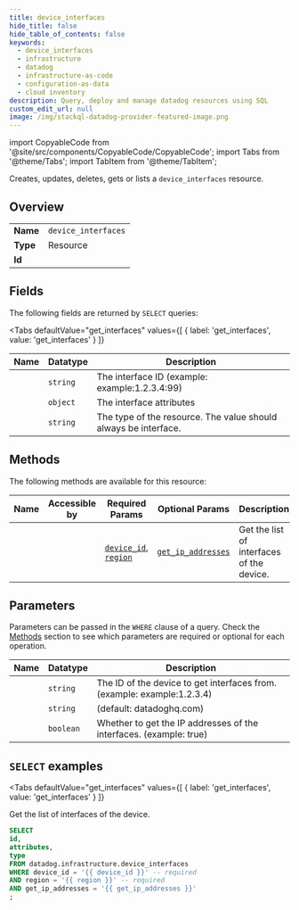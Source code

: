 ```yaml
--- 
title: device_interfaces
hide_title: false
hide_table_of_contents: false
keywords:
  - device_interfaces
  - infrastructure
  - datadog
  - infrastructure-as-code
  - configuration-as-data
  - cloud inventory
description: Query, deploy and manage datadog resources using SQL
custom_edit_url: null
image: /img/stackql-datadog-provider-featured-image.png
---
```


import CopyableCode from '@site/src/components/CopyableCode/CopyableCode';
import Tabs from '@theme/Tabs';
import TabItem from '@theme/TabItem';

Creates, updates, deletes, gets or lists a <code>device_interfaces</code> resource.

## Overview
<table><tbody>
<tr><td><b>Name</b></td><td><code>device_interfaces</code></td></tr>
<tr><td><b>Type</b></td><td>Resource</td></tr>
<tr><td><b>Id</b></td><td><CopyableCode code="datadog.infrastructure.device_interfaces" /></td></tr>
</tbody></table>

## Fields

The following fields are returned by `SELECT` queries:

<Tabs
    defaultValue="get_interfaces"
    values={[
        { label: 'get_interfaces', value: 'get_interfaces' }
    ]}
>
<TabItem value="get_interfaces">

<table>
<thead>
    <tr>
    <th>Name</th>
    <th>Datatype</th>
    <th>Description</th>
    </tr>
</thead>
<tbody>
<tr>
    <td><CopyableCode code="id" /></td>
    <td><code>string</code></td>
    <td>The interface ID (example: example:1.2.3.4:99)</td>
</tr>
<tr>
    <td><CopyableCode code="attributes" /></td>
    <td><code>object</code></td>
    <td>The interface attributes</td>
</tr>
<tr>
    <td><CopyableCode code="type" /></td>
    <td><code>string</code></td>
    <td>The type of the resource. The value should always be interface.</td>
</tr>
</tbody>
</table>
</TabItem>
</Tabs>

## Methods

The following methods are available for this resource:

<table>
<thead>
    <tr>
    <th>Name</th>
    <th>Accessible by</th>
    <th>Required Params</th>
    <th>Optional Params</th>
    <th>Description</th>
    </tr>
</thead>
<tbody>
<tr>
    <td><a href="#get_interfaces"><CopyableCode code="get_interfaces" /></a></td>
    <td><CopyableCode code="select" /></td>
    <td><a href="#parameter-device_id"><code>device_id</code></a>, <a href="#parameter-region"><code>region</code></a></td>
    <td><a href="#parameter-get_ip_addresses"><code>get_ip_addresses</code></a></td>
    <td>Get the list of interfaces of the device.</td>
</tr>
</tbody>
</table>

## Parameters

Parameters can be passed in the `WHERE` clause of a query. Check the [Methods](#methods) section to see which parameters are required or optional for each operation.

<table>
<thead>
    <tr>
    <th>Name</th>
    <th>Datatype</th>
    <th>Description</th>
    </tr>
</thead>
<tbody>
<tr id="parameter-device_id">
    <td><CopyableCode code="device_id" /></td>
    <td><code>string</code></td>
    <td>The ID of the device to get interfaces from. (example: example:1.2.3.4)</td>
</tr>
<tr id="parameter-region">
    <td><CopyableCode code="region" /></td>
    <td><code>string</code></td>
    <td>(default: datadoghq.com)</td>
</tr>
<tr id="parameter-get_ip_addresses">
    <td><CopyableCode code="get_ip_addresses" /></td>
    <td><code>boolean</code></td>
    <td>Whether to get the IP addresses of the interfaces. (example: true)</td>
</tr>
</tbody>
</table>

## `SELECT` examples

<Tabs
    defaultValue="get_interfaces"
    values={[
        { label: 'get_interfaces', value: 'get_interfaces' }
    ]}
>
<TabItem value="get_interfaces">

Get the list of interfaces of the device.

```sql
SELECT
id,
attributes,
type
FROM datadog.infrastructure.device_interfaces
WHERE device_id = '{{ device_id }}' -- required
AND region = '{{ region }}' -- required
AND get_ip_addresses = '{{ get_ip_addresses }}'
;
```
</TabItem>
</Tabs>
